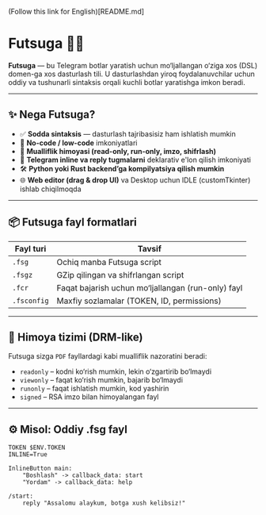 (Follow this link for English)[README.md]

# Futsuga 🧠✨

**Futsuga** — bu Telegram botlar yaratish uchun mo‘ljallangan o‘ziga xos (DSL) domen-ga xos dasturlash tili. U dasturlashdan yiroq foydalanuvchilar uchun oddiy va tushunarli sintaksis orqali kuchli botlar yaratishga imkon beradi.

---

## ✨ Nega Futsuga?

- ✅ **Sodda sintaksis** — dasturlash tajribasisiz ham ishlatish mumkin
- 🧠 **No-code / low-code** imkoniyatlari
- 🔐 **Mualliflik himoyasi (read-only, run-only, imzo, shifrlash)**
- 🧩 **Telegram inline va reply tugmalarni** deklarativ e'lon qilish imkoniyati
- 🛠️ **Python yoki Rust backend’ga kompilyatsiya qilish mumkin**
- 🌐 **Web editor (drag & drop UI)** va Desktop uchun IDLE (customTkinter) ishlab chiqilmoqda

---

## 📦 Futsuga fayl formatlari

| Fayl turi | Tavsif |
|----------|--------|
| `.fsg` | Ochiq manba Futsuga script |
| `.fsgz` | GZip qilingan va shifrlangan script |
| `.fcr` | Faqat bajarish uchun mo‘ljallangan (run-only) fayl |
| `.fsconfig` | Maxfiy sozlamalar (TOKEN, ID, permissions) |

---

## 🔑 Himoya tizimi (DRM-like)

Futsuga sizga `PDF` fayllardagi kabi mualliflik nazoratini beradi:

- `readonly` – kodni ko‘rish mumkin, lekin o‘zgartirib bo‘lmaydi
- `viewonly` – faqat ko‘rish mumkin, bajarib bo‘lmaydi
- `runonly` – faqat ishlatish mumkin, kod yashirin
- `signed` – RSA imzo bilan himoyalangan fayl

---

## ⚙️ Misol: Oddiy .fsg fayl

```futsuga
TOKEN $ENV.TOKEN
INLINE=True

InlineButton main:
    "Boshlash" -> callback_data: start
    "Yordam" -> callback_data: help

/start:
    reply "Assalomu alaykum, botga xush kelibsiz!"
```